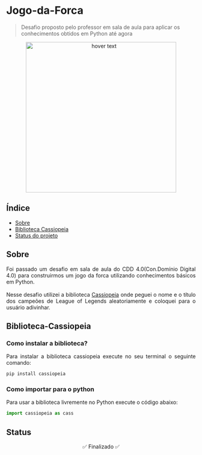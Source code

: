 # Jogo-da-Forca

> Desafio proposto pelo professor em sala de aula para aplicar os conhecimentos obtidos em Python até agora

<p align="center">
  <img src="https://1000logos.net/wp-content/uploads/2020/09/League-of-Legends-Logo-2008.png" width="400" title="hover text">
</p>

## Índice

* [Sobre](#sobre)
* [Biblioteca Cassiopeia](#biblioteca-cassiopeia)
* [Status do projeto](#status)

## Sobre
  <p align="justify">Foi passado um desafio em sala de aula do CDD 4.0(Con.Domínio Digital 4.0) para construirmos um jogo da forca utilizando conhecimentos básicos em Python.
  <br><br>Nesse desafio utilizei a biblioteca <a href="https://cassiopeia.readthedocs.io/en/latest/index.html#" target="_blank">Cassiopeia</a> onde peguei o nome e o título dos campeões de League of Legends aleatoriamente e coloquei para o usuário adivinhar.</p>

## Biblioteca-Cassiopeia
<h3>Como instalar a biblioteca?</h3>
<p align="justify">Para instalar a biblioteca cassiopeia execute no seu terminal o seguinte comando:</p>

```bash
pip install cassiopeia
```
<h3>Como importar para o python</h3>
<p align="justify">Para usar a biblioteca livremente no Python execute o código abaixo:</p>

```python
import cassiopeia as cass
```
## Status

<p align="center">✅ Finalizado ✅</p>

